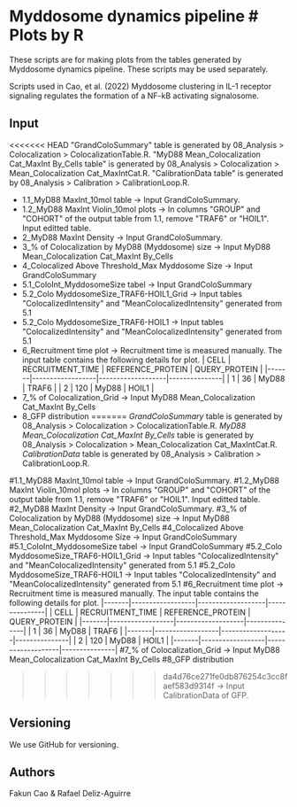 # Myddosome dynamics pipeline # Plots by R

These scripts are for making plots from the tables generated by Myddosome dynamics pipeline. These scripts may be used separately. 

Scripts used in Cao, et al. (2022) Myddosome clustering in IL-1 receptor signaling regulates the formation of a NF-kB activating signalosome.

## Input
<<<<<<< HEAD
"GrandColoSummary" table is generated by 
      08_Analysis > Colocalization > ColocalizationTable.R.
"MyD88 Mean_Colocalization Cat_MaxInt By_Cells table" is generated by 
      08_Analysis > Colocalization > Mean_Colocalization Cat_MaxIntCat.R.
"CalibrationData table" is generated by
      08_Analysis > Calibration > CalibrationLoop.R.
      
* 1.1_MyD88 MaxInt_10mol table 
  -> Input GrandColoSummary.
* 1.2_MyD88 MaxInt Violin_10mol plots
  -> In columns "GROUP" and "COHORT" of the output table from 1.1,  remove "TRAF6" or "HOIL1".
     Input editted table.
* 2_MyD88 MaxInt Density 
  -> Input GrandColoSummary.
* 3_% of Colocalization by MyD88 (Myddosome) size
  -> Input MyD88 Mean_Colocalization Cat_MaxInt By_Cells
* 4_Colocalized Above Threshold_Max Myddosome Size
  -> Input GrandColoSummary
* 5.1_ColoInt_MyddosomeSize tabel 
  -> Input GrandColoSummary
* 5.2_Colo MyddosomeSize_TRAF6-HOIL1_Grid
  -> Input tables "ColocalizedIntensity" and "MeanColocalizedIntensity" generated from 5.1
* 5.2_Colo MyddosomeSize_TRAF6-HOIL1
  -> Input tables "ColocalizedIntensity" and "MeanColocalizedIntensity" generated from 5.1
* 6_Recruitment time plot 
  -> Recruitment time is measured manually. The input table contains the following details for plot.
| CELL  | RECRUITMENT_TIME | REFERENCE_PROTEIN | QUERY_PROTEIN |
|-------|------------------|-------------------|---------------|
| 1     | 36               | MyD88             | TRAF6         |
| 2     | 120              | MyD88             | HOIL1         |
* 7_% of Colocalization_Grid
  -> Input MyD88 Mean_Colocalization Cat_MaxInt By_Cells
* 8_GFP distribution
=======
*GrandColoSummary* table is generated by 
      08_Analysis > Colocalization > ColocalizationTable.R.
*MyD88 Mean_Colocalization Cat_MaxInt By_Cells* table is generated by 
      08_Analysis > Colocalization > Mean_Colocalization Cat_MaxIntCat.R.
*CalibrationData* table is generated by
      08_Analysis > Calibration > CalibrationLoop.R.
      
#1.1_MyD88 MaxInt_10mol table 
  -> Input GrandColoSummary.
#1.2_MyD88 MaxInt Violin_10mol plots
  -> In columns "GROUP" and "COHORT" of the output table from 1.1,  remove "TRAF6" or "HOIL1".
     Input editted table.
#2_MyD88 MaxInt Density 
  -> Input GrandColoSummary.
#3_% of Colocalization by MyD88 (Myddosome) size
  -> Input MyD88 Mean_Colocalization Cat_MaxInt By_Cells
#4_Colocalized Above Threshold_Max Myddosome Size
  -> Input GrandColoSummary
#5.1_ColoInt_MyddosomeSize tabel 
  -> Input GrandColoSummary
#5.2_Colo MyddosomeSize_TRAF6-HOIL1_Grid
  -> Input tables "ColocalizedIntensity" and "MeanColocalizedIntensity" generated from 5.1
#5.2_Colo MyddosomeSize_TRAF6-HOIL1
  -> Input tables "ColocalizedIntensity" and "MeanColocalizedIntensity" generated from 5.1
#6_Recruitment time plot 
  -> Recruitment time is measured manually. The input table contains the following details for plot.
|-------|------------------|-------------------|---------------| 
| CELL  | RECRUITMENT_TIME | REFERENCE_PROTEIN | QUERY_PROTEIN |
|-------|------------------|-------------------|---------------|
| 1     | 36               | MyD88             | TRAF6         |
|-------|------------------|-------------------|---------------|
| 2     | 120              | MyD88             | HOIL1         |
|-------|------------------|-------------------|---------------|
#7_% of Colocalization_Grid
  -> Input MyD88 Mean_Colocalization Cat_MaxInt By_Cells
#8_GFP distribution
>>>>>>> da4d76ce271fe0db876254c3cc8faef583d9314f
  -> Input CalibrationData of GFP.

## Versioning
We use GitHub for versioning.

## Authors
Fakun Cao & Rafael Deliz-Aguirre
